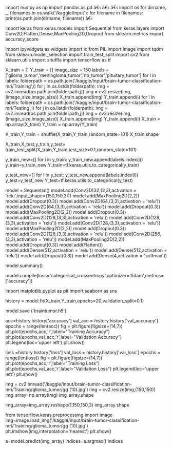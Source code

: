 import numpy as np
import pandas as pd 
â€‹
â€‹
â€‹
import os
for dirname, _, filenames in os.walk('/kaggle/input'):
    for filename in filenames:
        print(os.path.join(dirname, filename))
â€‹



import keras 
from keras.models import Sequential
from keras.layers import Conv2D,Flatten,Dense,MaxPooling2D,Dropout
from sklearn.metrics import accuracy_score


import ipywidgets as widgets
import io
from PIL import Image
import tqdm
from sklearn.model_selection import train_test_split
import cv2
from sklearn.utils import shuffle 
import tensorflow as tf


X_train = []
Y_train = []
image_size = 150
labels = ['glioma_tumor','meningioma_tumor','no_tumor','pituitary_tumor']
for i in labels:
    folderpath = os.path.join('/kaggle/input/brain-tumor-classification-mri/Training',i)
    for j in os.listdir(folderpath):
        img = cv2.imread(os.path.join(folderpath,j))
        img = cv2.resize(img,(image_size,image_size))
        X_train.append(img)
        Y_train.append(i)
for i in labels:
    folderpath = os.path.join('/kaggle/input/brain-tumor-classification-mri/Testing',i)
    for j in os.listdir(folderpath):
        img = cv2.imread(os.path.join(folderpath,j))
        img = cv2.resize(img,(image_size,image_size))
        X_train.append(img)
        Y_train.append(i)
X_train = np.array(X_train)
Y_train = np.array(Y_train)
        

X_train,Y_train  = shuffle(X_train,Y_train,random_state=101)
X_train.shape


X_train,X_test,y_train,y_test= train_test_split(X_train,Y_train,test_size=0.1,random_state=101)


y_train_new=[]
for i in y_train:
    y_train_new.append(labels.index(i))
y_train=y_train_new
Y_train=tf.keras.utils.to_categorical(y_train)

y_test_new=[]
for i in y_test:
    y_test_new.append(labels.index(i))
y_test=y_test_new
Y_test=tf.keras.utils.to_categorical(y_test)


model = Sequential()
model.add(Conv2D(32,(3,3),activation = 'relu',input_shape=(150,150,3)))
model.add(MaxPooling2D(2,2))
model.add(Dropout(0.3))
model.add(Conv2D(64,(3,3),activation = 'relu'))
model.add(Conv2D(64,(3,3),activation = 'relu'))
model.add(Dropout(0.3))
model.add(MaxPooling2D(2,2))
model.add(Dropout(0.3))
model.add(Conv2D(128,(3,3),activation = 'relu'))
model.add(Conv2D(128,(3,3),activation = 'relu'))
model.add(Conv2D(128,(3,3),activation = 'relu'))
model.add(MaxPooling2D(2,2))
model.add(Dropout(0.3))
model.add(Conv2D(128,(3,3),activation = 'relu'))
model.add(Conv2D(256,(3,3),activation = 'relu'))
model.add(MaxPooling2D(2,2))
model.add(Dropout(0.3))
model.add(Flatten())
model.add(Dense(512,activation = 'relu'))
model.add(Dense(512,activation = 'relu'))
model.add(Dropout(0.3))
model.add(Dense(4,activation = 'softmax'))




model.summary()


model.compile(loss='categorical_crossentropy',optimizer='Adam',metrics=['accuracy'])

import matplotlib.pyplot as plt
import seaborn as sns


history = model.fit(X_train,Y_train,epochs=20,validation_split=0.1)



model.save ('braintumor.h5')

acc=history.history['accuracy']
val_acc = history.history['val_accuracy']
epochs = range(len(acc))
fig = plt.figure(figsize=(14,7))
plt.plot(epochs,acc,'r',label="Training Accuracy")
plt.plot(epochs,val_acc,'r',label="Validation Accuracy")
plt.legend(loc='upper left')
plt.show()


loss =history.history['loss']
val_loss = history.history['val_loss']
epochs = range(len(loss))
fig = plt.figure(figsize=(14,7))
plt.plot(epochs,acc,'r',label="Training Loss")
plt.plot(epochs,val_acc,'r',label="Validation Loss")
plt.legend(loc='upper left')
plt.show()


img = cv2.imread('/kaggle/input/brain-tumor-classification-mri/Training/glioma_tumor/gg (10).jpg')
img = cv2.resize(img,(150,150))
img_array=np.array(img)
img_array.shape


img_array=img_array.reshape(1,150,150,3)
img_array.shape

from tensorflow.keras.preprocessing import image
img=image.load_img('/kaggle/input/brain-tumor-classification-mri/Training/glioma_tumor/gg (10).jpg')
plt.imshow(img,interpolation='nearest')
plt.show()

a=model.predict(img_array)
indices=a.argmax()
indices
